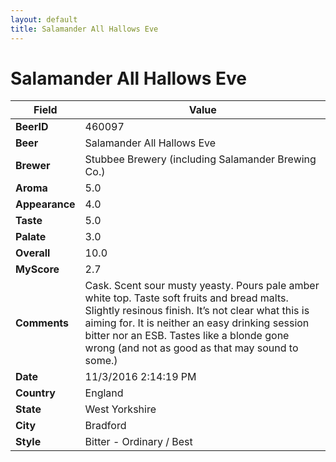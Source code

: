 ```yaml
---
layout: default
title: Salamander All Hallows Eve
---
```


# Salamander All Hallows Eve

| Field         | Value     |
|---------------|-----------|
| **BeerID** | 460097 |
| **Beer** | Salamander All Hallows Eve |
| **Brewer** | Stubbee Brewery (including Salamander Brewing Co.) |
| **Aroma** | 5.0 |
| **Appearance** | 4.0 |
| **Taste** | 5.0 |
| **Palate** | 3.0 |
| **Overall** | 10.0 |
| **MyScore** | 2.7 |
| **Comments** | Cask. Scent sour musty yeasty. Pours pale amber white top. Taste soft fruits and bread malts. Slightly resinous finish. It’s not clear what this is aiming for. It is neither an easy drinking session bitter nor an ESB. Tastes like a blonde gone wrong &#40;and not as good as that may sound to some.&#41; |
| **Date** | 11/3/2016 2:14:19 PM |
| **Country** | England |
| **State** | West Yorkshire |
| **City** | Bradford |
| **Style** | Bitter - Ordinary / Best |
